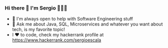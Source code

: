 ### Hi there 👋 I'm Sergio 👨🏻‍💻

<!--
**sergioescala/sergioescala** is a ✨ _special_ ✨ repository because its `README.md` (this file) appears on your GitHub profile.

Here are some ideas to get you started:

- 🔭 I’m currently working on ...
- 🌱 I’m currently learning ...
- 👯 I’m looking to collaborate on ...
- 🤔 I’m looking for help with ...
- 💬 Ask me about ...
- 📫 How to reach me: ...
- 😄 Pronouns: ...
- ⚡ Fun fact: ...
-->
- 🤔 I'm always open to help with Software Engineering stuff
- 💬 Ask me about Java, SQL, Microservices and whatever you want about tech, is my favorite topic!
- I ❤️ to code, check my hackerrank profile at https://www.hackerrank.com/sergioescala 
<!--- I'm bulding my personal blog 👨🏻‍💻 at http://sergioescala.github.io -->
